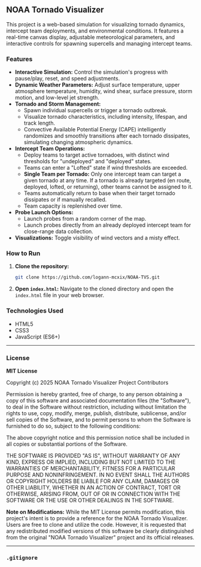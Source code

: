 ## NOAA Tornado Visualizer

This project is a web-based simulation for visualizing tornado dynamics, intercept team deployments, and environmental conditions. It features a real-time canvas display, adjustable meteorological parameters, and interactive controls for spawning supercells and managing intercept teams.

### Features

* **Interactive Simulation:** Control the simulation's progress with pause/play, reset, and speed adjustments.
* **Dynamic Weather Parameters:** Adjust surface temperature, upper atmosphere temperature, humidity, wind shear, surface pressure, storm motion, and low-level jet strength.
* **Tornado and Storm Management:**
    * Spawn individual supercells or trigger a tornado outbreak.
    * Visualize tornado characteristics, including intensity, lifespan, and track length.
    * Convective Available Potential Energy (CAPE) intelligently randomizes and smoothly transitions after each tornado dissipates, simulating changing atmospheric dynamics.
* **Intercept Team Operations:**
    * Deploy teams to target active tornadoes, with distinct wind thresholds for "undeployed" and "deployed" states.
    * Teams can enter a "Lofted" state if wind thresholds are exceeded.
    * **Single Team per Tornado:** Only one intercept team can target a given tornado at any time. If a tornado is already targeted (en route, deployed, lofted, or returning), other teams cannot be assigned to it.
    * Teams automatically return to base when their target tornado dissipates or if manually recalled.
    * Team capacity is replenished over time.
* **Probe Launch Options:**
    * Launch probes from a random corner of the map.
    * Launch probes directly from an already deployed intercept team for close-range data collection.
* **Visualizations:** Toggle visibility of wind vectors and a misty effect.

### How to Run

1.  **Clone the repository:**
    ```bash
    git clone https://github.com/logann-mcxix/NOAA-TVS.git
    ```
2.  **Open `index.html`:** Navigate to the cloned directory and open the `index.html` file in your web browser.

### Technologies Used

* HTML5
* CSS3
* JavaScript (ES6+)

---

### License

**MIT License**

Copyright (c) 2025 NOAA Tornado Visualizer Project Contributors

Permission is hereby granted, free of charge, to any person obtaining a copy of this software and associated documentation files (the "Software"), to deal in the Software without restriction, including without limitation the rights to use, copy, modify, merge, publish, distribute, sublicense, and/or sell copies of the Software, and to permit persons to whom the Software is furnished to do so, subject to the following conditions:

The above copyright notice and this permission notice shall be included in all copies or substantial portions of the Software.

THE SOFTWARE IS PROVIDED "AS IS", WITHOUT WARRANTY OF ANY KIND, EXPRESS OR IMPLIED, INCLUDING BUT NOT LIMITED TO THE WARRANTIES OF MERCHANTABILITY, FITNESS FOR A PARTICULAR PURPOSE AND NONINFRINGEMENT. IN NO EVENT SHALL THE AUTHORS OR COPYRIGHT HOLDERS BE LIABLE FOR ANY CLAIM, DAMAGES OR OTHER LIABILITY, WHETHER IN AN ACTION OF CONTRACT, TORT OR OTHERWISE, ARISING FROM, OUT OF OR IN CONNECTION WITH THE SOFTWARE OR THE USE OR OTHER DEALINGS IN THE SOFTWARE.

**Note on Modifications:**
While the MIT License permits modification, this project's intent is to provide a reference for the NOAA Tornado Visualizer. Users are free to clone and utilize the code. However, it is requested that any redistributed modified versions of this software be clearly distinguished from the original "NOAA Tornado Visualizer" project and its official releases.

---

### `.gitignore`
